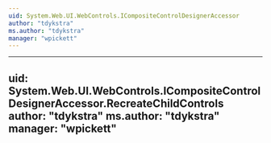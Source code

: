 ```yaml
---
uid: System.Web.UI.WebControls.ICompositeControlDesignerAccessor
author: "tdykstra"
ms.author: "tdykstra"
manager: "wpickett"
---
```


---
uid: System.Web.UI.WebControls.ICompositeControlDesignerAccessor.RecreateChildControls
author: "tdykstra"
ms.author: "tdykstra"
manager: "wpickett"
---
